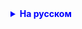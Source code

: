 <details style="margin-top: 16px">
  <summary style="cursor: pointer; color: blue;"><b>На русском</b></summary>

Нужно сделать каждое задание именно в методе!!!!!
Три задания:

    1. Сделать метод, который выводит на экран сообщение "Я имею писать методы".

    2. Сделать метод, который принимает один параметр - целое число, и пишет на экран
    "Делится на 2", если это число делится на 2. И пишет на экран "не делится на 2", если
    оно не делится на 2

    3. Сделать метод, который принимает массив из целых чисел(!!!!) и в нем находит максимальное значение. Выводит его на экран
    3.1. Сделать метод, который принимает массив из целых чисел(!!!!) и в нем находит среднее значение. Выводит его на экран


</details>
